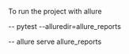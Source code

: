 To run the project with allure


-- pytest --alluredir=allure_reports 

-- allure serve allure_reports
